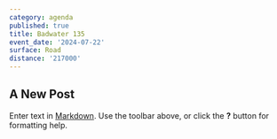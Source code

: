 ```yaml
---
category: agenda
published: true
title: Badwater 135
event_date: '2024-07-22'
surface: Road
distance: '217000'
---
```

## A New Post

Enter text in [Markdown](http://daringfireball.net/projects/markdown/). Use the toolbar above, or click the **?** button for formatting help.

